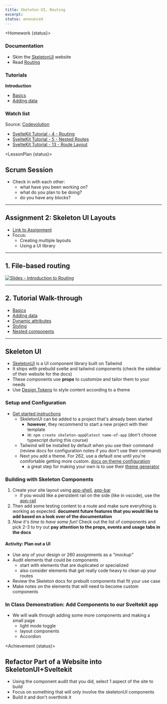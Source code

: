 ```yaml
---
title: Skeleton UI, Routing
excerpt:
status: announced
---
```


<script>
	import Homework from "$lib/components/Homework.svelte";
	import LessonPlan from "$lib/components/LessonPlan.svelte";
	import Achievement from "$lib/components/Achievement.svelte";
</script>

<Homework {status}>

### Documentation

- Skim the [SkeletonUI](https://www.skeleton.dev/) website
- Read [Routing](https://kit.svelte.dev/docs/routing)

### Tutorials

**Introduction**

- [Basics](https://svelte.dev/tutorial/basics)
- [Adding data](https://svelte.dev/tutorial/adding-data)

### Watch list

Source: [Codevolution](https://www.youtube.com/@Codevolution)

- [SvelteKit Tutorial - 4 - Routing](https://www.youtube.com/watch?v=IFZM2CGQ4cU)
- [SvelteKit Tutorial - 5 - Nested Routes](https://www.youtube.com/watch?v=1UiDq3RAD8c)
- [SvelteKit Tutorial - 13 - Route Layout](https://www.youtube.com/watch?v=C_ZUTipbXkg)

</Homework>

<LessonPlan {status}>

<h2 id="scrum-meeting">Scrum Session</h2>

- Check in with each other:
  - what have you been working on?
  - what do you plan to be doing?
  - do you have any blocks?

---

<h2>Assignment 2: Skeleton UI Layouts</h2>

- [Link to Assignment](/courses/cpnt-262/assessments/assignment-2)
- Focus:
  - Creating multiple layouts
  - Using a UI library

---

<h2 id="file-routing"> 1. File-based routing</h2>

[![Slides - Introduction to Routing](/images/slides/sveltekit-intro.png)](https://sait-wbdv.github.io/slides/w23/cpnt-262/sveltekit-introduction.html)

---

<h2 id="tutorial"> 2. Tutorial Walk-through</h2>

- [Basics](https://svelte.dev/tutorial/basics)
- [Adding data](https://svelte.dev/tutorial/adding-data)
- [Dynamic attributes](https://svelte.dev/tutorial/dynamic-attributes)
- [Styling](https://svelte.dev/tutorial/styling)
- [Nested components](https://svelte.dev/tutorial/nested-components)

---

<h2>Skeleton UI</h2>

- [SkeletonUI](https://www.skeleton.dev/) is a UI component library built on Tailwind
- It ships with prebuild svelte and tailwind components (check the sidebar of their website for the docs)
- These components use **props** to customize and tailor them to your needs
- Use [Design Tokens](https://www.skeleton.dev/docs/tokens) to style content according to a theme

### Setup and Configuration

- [Get started instructions](https://www.skeleton.dev/docs/get-started)
  - SkeletonUI can be added to a project that's already been started
    - **however**, they recommend to start a new project with their template
    - ie: `npm create skeleton-app@latest name-of-app` (don't choose typescript during this course)
  - Tailwind will be installed by default when you use their command (review docs for configuration notes if you don't use their command)
  - Next you add a theme. For 262, use a default one until you're comfortable getting more custom. [docs on theme configuration](https://www.skeleton.dev/docs/themes#dark-mode)
    - a great step for making your own is to use their [theme generator](https://www.skeleton.dev/docs/generator)

### Building with Skeleton Components

1. Create your site layout using [app-shell](https://www.skeleton.dev/components/app-shell), [app-bar](https://www.skeleton.dev/components/app-bar)
   - if you would like a persistent rail on the side (like in vscode), use the [app-rail](https://www.skeleton.dev/components/app-rail)
2. Then add some testing content to a route and make sure everything is working as expected. **document future features that you would like to add based on a look over of the documentation**
3. _Now it's time to have some fun!_ Check out the list of components and pick 2-3 to try out **pay attention to the props, events and usage tabs in the docs**

#### Activity: Plan out a UI

- Use any of your design or 260 assignments as a _"mockup"_
- Audit elements that could be components
  - start with elements that are duplicated or specialized
  - also consider elements that get really code heavy to clean up your routes
- Review the Skeleton docs for prebuilt components that fit your use case
- Make notes on the elements that will need to become custom components

### In Class Demonstration: Add Components to our Sveltekit app

- We will walk through adding some more components and making a small page
  - light mode toggle
  - layout components
  - Accordion

</LessonPlan>

<Achievement {status}>

<h2>Refactor Part of a Website into SkeletonUI+Sveltekit</h2>

- Using the component audit that you did, select 1 aspect of the site to build
- Focus on something that will only involve the skeletonUI components
- Build it and don't overthink it

</Achievement>
